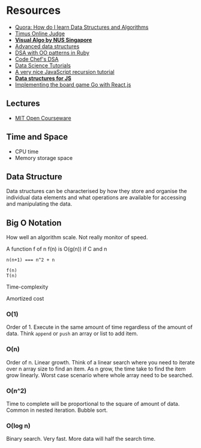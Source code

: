 # Resources

* [Quora: How do I learn Data Structures and Algorithms](http://www.quora.com/How-do-I-learn-Data-Structures-and-Algorithms-2)
* [Timus Online Judge](http://acm.timus.ru/problemset.aspx?space=1&page=all&sort=difficulty)
* [**Visual Algo by NUS Singapore**](http://visualgo.net/)
* [Advanced data structures](http://courses.csail.mit.edu/6.851/spring12/lectures/)
* [DSA with OO patterns in Ruby](http://www.brpreiss.com/books/opus8/)
* [Code Chef's DSA](http://discuss.codechef.com/questions/48877/data-structures-and-algorithms)
* [Data Science Tutorials](https://www.topcoder.com/community/data-science/data-science-tutorials/)
* [A very nice JavaScript recursion tutorial](http://www.htmlgoodies.com/primers/jsp/article.php/3622321)
* [**Data structures for JS**](http://jsclass.jcoglan.com/)
* [Implementing the board game Go with React.js](http://cjlarose.com/2014/01/09/react-board-game-tutorial.html)

## Lectures

* [MIT Open Courseware](http://ocw.mit.edu/courses/electrical-engineering-and-computer-science/6-046j-introduction-to-algorithms-sma-5503-fall-2005/video-lectures/)

## Time and Space

* CPU time
* Memory storage space

## Data Structure

Data structures can be characterised by how they store and organise the individual data elements and what operations are available for accessing and manipulating the data.

## Big O Notation

How well an algorithm scale. Not really monitor of speed.

A function f of n f(n) is O(g(n)) if C and n

```
n(n+1) === n^2 + n

f(n)
T(n)
```

Time-complexity

Amortized cost

### O(1)

Order of 1. Execute in the same amount of time regardless of the amount of data. Think `append` or `push` an array or list to add item.

### O(n)

Order of n. Linear growth. Think of a linear search where you need to iterate over n array size to find an item. As n grow, the time take to find the item grow linearly. Worst case scenario where whole array need to be searched.

### O(n^2)

Time to complete will be proportional to the square of amount of data. Common in nested iteration. Bubble sort.

### O(log n)

Binary search. Very fast. More data will half the search time.